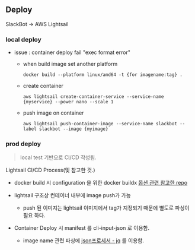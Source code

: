 
## Deploy

SlackBot -> AWS Lightsail
### local deploy
* issue : container deploy fail "exec format error"
  * when build image set another platform
    ~~~
    docker build --platform linux/amd64 -t {for imagename:tag} .
    ~~~

  * create container
    ~~~
    aws lightsail create-container-service --service-name {myservice} --power nano --scale 1
    ~~~

    
  * push image on container
    ~~~
    aws lightsail push-container-image --service-name slackbot --label slackbot --image {myimage}
    ~~~
    
### prod deploy
>local test 기반으로 CI/CD 작성됨. 

Lightsail CI/CD Process(및 참고한 것.)
* docker build 시 configuration 을 위한 docker buildx [옵션 관련 참고한 repo](https://github.com/docker/setup-buildx-action)
* lightsail 구조상 컨테이너 내부에 image push가 가능
  * push 된 이미지는 lightsail 이미지에서 tag가 지정되기 때문에 별도로 파싱이 필요 하다.
  
* Container Deploy 시 manifest 를 cli-input-json 로 이용함.
  * image name 관련 파싱에 [json프로세서 - jq](https://www.44bits.io/ko/post/cli_json_processor_jq_basic_syntax) 를 이용함.
